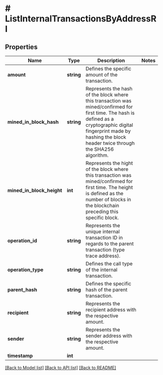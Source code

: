 # # ListInternalTransactionsByAddressRI

## Properties

Name | Type | Description | Notes
------------ | ------------- | ------------- | -------------
**amount** | **string** | Defines the specific amount of the transaction. |
**mined_in_block_hash** | **string** | Represents the hash of the block where this transaction was mined/confirmed for first time. The hash is defined as a cryptographic digital fingerprint made by hashing the block header twice through the SHA256 algorithm. |
**mined_in_block_height** | **int** | Represents the hight of the block where this transaction was mined/confirmed for first time. The height is defined as the number of blocks in the blockchain preceding this specific block. |
**operation_id** | **string** | Represents the unique internal transaction ID in regards to the parent transaction (type trace address). |
**operation_type** | **string** | Defines the call type of the internal transaction. |
**parent_hash** | **string** | Defines the specific hash of the parent transaction. |
**recipient** | **string** | Represents the recipient address with the respective amount. |
**sender** | **string** | Represents the sender address with the respective amount. |
**timestamp** | **int** |  |

[[Back to Model list]](../../README.md#models) [[Back to API list]](../../README.md#endpoints) [[Back to README]](../../README.md)
